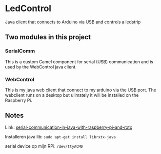 # LedControl
Java client that connects to Arduino via USB and controls a ledstrip

## Two modules in this project

### SerialComm
This is a custom Camel component for serial (USB) communication and is used by the WebControl java client.

### WebControl
This is my java web client that connect to my arduino via the USB port.
The webclient runs on a desktop but ulimately it will be installed on the Raspberry Pi.


## Notes

Link: [serial-communication-in-java-with-raspberry-pi-and-rxtx](http://eclipsesource.com/blogs/2012/10/17/serial-communication-in-java-with-raspberry-pi-and-rxtx/)

Installeren java lib: `sudo apt-get install librxtx-java`

serial device op mijn RPi: `/dev/ttyACM0`